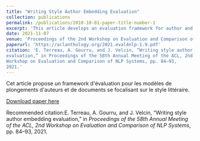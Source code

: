 ```yaml
---
title: "Writing Style Author Embedding Evaluation"
collection: publications
permalink: /publications/2010-10-01-paper-title-number-1
excerpt: 'This article develops an evaluation framework for author and document embedding models focusing on writing style.'
date: 2021-11-07
venue: 'Proceedings of the 2nd Workshop on Evaluation and Comparison of NLP Systems, EMNLP 2021'
paperurl: 'https://aclanthology.org/2021.eval4nlp-1.9.pdf'
citation: 'E. Terreau, A. Gourru, and J. Velcin, “Writing style author embedding
evaluation,” in Proceedings of the 58th Annual Meeting of the ACL, 2nd
Workshop on Evaluation and Comparison of NLP Systems, pp. 84–93,
2021.'
---
```

Cet article propose un framework d'évaluation pour les modèles de plongements d'auteurs et de documents se focalisant sur le style littéraire.

[Download paper here](https://aclanthology.org/2021.eval4nlp-1.9.pdf)

Recommended citation:E. Terreau, A. Gourru, and J. Velcin, “Writing style author embedding
evaluation,” in <i>Proceedings of the 58th Annual Meeting of the ACL, 2nd
Workshop on Evaluation and Comparison of NLP Systems</i>, pp. 84–93,
2021.